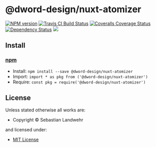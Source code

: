 <!-- TITLE/ -->

<h1>@dword-design/nuxt-atomizer</h1>

<!-- /TITLE -->


<!-- BADGES/ -->

<span class="badge-npmversion"><a href="https://npmjs.org/package/@dword-design/nuxt-atomizer" title="View this project on NPM"><img src="https://img.shields.io/npm/v/@dword-design/nuxt-atomizer.svg" alt="NPM version" /></a></span>
<span class="badge-travisci"><a href="http://travis-ci.org/dword-design/nuxt-atomizer" title="Check this project's build status on TravisCI"><img src="https://img.shields.io/travis/dword-design/nuxt-atomizer/master.svg" alt="Travis CI Build Status" /></a></span>
<span class="badge-coveralls"><a href="https://coveralls.io/r/dword-design/nuxt-atomizer" title="View this project's coverage on Coveralls"><img src="https://img.shields.io/coveralls/dword-design/nuxt-atomizer.svg" alt="Coveralls Coverage Status" /></a></span>
<span class="badge-daviddm"><a href="https://david-dm.org/dword-design/nuxt-atomizer" title="View the status of this project's dependencies on DavidDM"><img src="https://img.shields.io/david/dword-design/nuxt-atomizer.svg" alt="Dependency Status" /></a></span>
<span class="badge-shields"><a href="https://img.shields.io/badge/renovate-enabled-brightgreen.svg"><img src="https://img.shields.io/badge/renovate-enabled-brightgreen.svg" /></a></span>

<!-- /BADGES -->


<!-- DESCRIPTION/ -->



<!-- /DESCRIPTION -->


<!-- INSTALL/ -->

<h2>Install</h2>

<a href="https://npmjs.com" title="npm is a package manager for javascript"><h3>npm</h3></a>
<ul>
<li>Install: <code>npm install --save @dword-design/nuxt-atomizer</code></li>
<li>Import: <code>import * as pkg from ('@dword-design/nuxt-atomizer')</code></li>
<li>Require: <code>const pkg = require('@dword-design/nuxt-atomizer')</code></li>
</ul>

<!-- /INSTALL -->


<!-- LICENSE/ -->

<h2>License</h2>

Unless stated otherwise all works are:

<ul><li>Copyright &copy; Sebastian Landwehr</li></ul>

and licensed under:

<ul><li><a href="http://spdx.org/licenses/MIT.html">MIT License</a></li></ul>

<!-- /LICENSE -->
